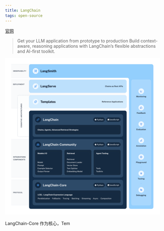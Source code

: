 ```yaml
---
title: LangChain
tags: open-source
---
```

[官网](https://www.langchain.com/)
> Get your LLM application from prototype to production
> Build context-aware, reasoning applications with LangChain’s flexible abstractions and AI-first toolkit.

![Struct](./langchain-struct.svg)

LangChain-Core 作为核心，Tem
